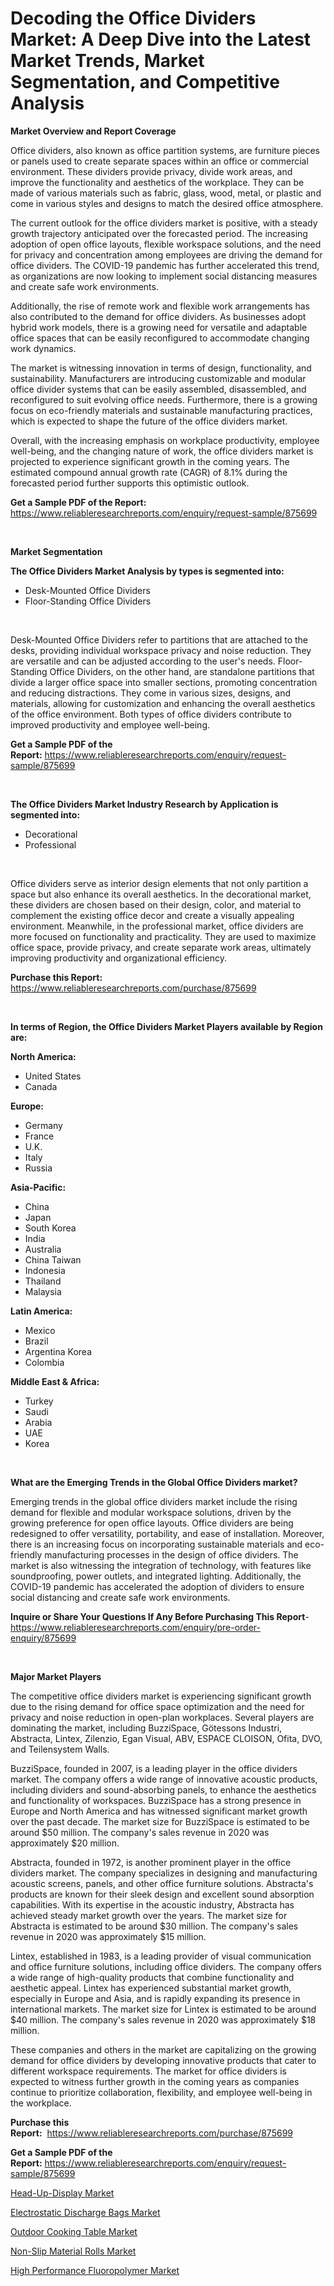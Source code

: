 <p><h1>Decoding the Office Dividers Market: A Deep Dive into the Latest Market Trends, Market Segmentation, and Competitive Analysis</h1></p><p><strong>Market Overview and Report Coverage</strong></p>
<p><p>Office dividers, also known as office partition systems, are furniture pieces or panels used to create separate spaces within an office or commercial environment. These dividers provide privacy, divide work areas, and improve the functionality and aesthetics of the workplace. They can be made of various materials such as fabric, glass, wood, metal, or plastic and come in various styles and designs to match the desired office atmosphere.</p><p>The current outlook for the office dividers market is positive, with a steady growth trajectory anticipated over the forecasted period. The increasing adoption of open office layouts, flexible workspace solutions, and the need for privacy and concentration among employees are driving the demand for office dividers. The COVID-19 pandemic has further accelerated this trend, as organizations are now looking to implement social distancing measures and create safe work environments.</p><p>Additionally, the rise of remote work and flexible work arrangements has also contributed to the demand for office dividers. As businesses adopt hybrid work models, there is a growing need for versatile and adaptable office spaces that can be easily reconfigured to accommodate changing work dynamics.</p><p>The market is witnessing innovation in terms of design, functionality, and sustainability. Manufacturers are introducing customizable and modular office divider systems that can be easily assembled, disassembled, and reconfigured to suit evolving office needs. Furthermore, there is a growing focus on eco-friendly materials and sustainable manufacturing practices, which is expected to shape the future of the office dividers market.</p><p>Overall, with the increasing emphasis on workplace productivity, employee well-being, and the changing nature of work, the office dividers market is projected to experience significant growth in the coming years. The estimated compound annual growth rate (CAGR) of 8.1% during the forecasted period further supports this optimistic outlook.</p></p>
<p><strong>Get a Sample PDF of the Report:</strong> <a href="https://www.reliableresearchreports.com/enquiry/request-sample/875699">https://www.reliableresearchreports.com/enquiry/request-sample/875699</a></p>
<p>&nbsp;</p>
<p><strong>Market Segmentation</strong></p>
<p><strong>The Office Dividers Market Analysis by types is segmented into:</strong></p>
<p><ul><li>Desk-Mounted Office Dividers</li><li>Floor-Standing Office Dividers</li></ul></p>
<p>&nbsp;</p>
<p><p>Desk-Mounted Office Dividers refer to partitions that are attached to the desks, providing individual workspace privacy and noise reduction. They are versatile and can be adjusted according to the user's needs. Floor-Standing Office Dividers, on the other hand, are standalone partitions that divide a larger office space into smaller sections, promoting concentration and reducing distractions. They come in various sizes, designs, and materials, allowing for customization and enhancing the overall aesthetics of the office environment. Both types of office dividers contribute to improved productivity and employee well-being.</p></p>
<p><strong>Get a Sample PDF of the Report:</strong>&nbsp;<a href="https://www.reliableresearchreports.com/enquiry/request-sample/875699">https://www.reliableresearchreports.com/enquiry/request-sample/875699</a></p>
<p>&nbsp;</p>
<p><strong>The Office Dividers Market Industry Research by Application is segmented into:</strong></p>
<p><ul><li>Decorational</li><li>Professional</li></ul></p>
<p>&nbsp;</p>
<p><p>Office dividers serve as interior design elements that not only partition a space but also enhance its overall aesthetics. In the decorational market, these dividers are chosen based on their design, color, and material to complement the existing office decor and create a visually appealing environment. Meanwhile, in the professional market, office dividers are more focused on functionality and practicality. They are used to maximize office space, provide privacy, and create separate work areas, ultimately improving productivity and organizational efficiency.</p></p>
<p><strong>Purchase this Report:</strong>&nbsp; <a href="https://www.reliableresearchreports.com/purchase/875699">https://www.reliableresearchreports.com/purchase/875699</a></p>
<p>&nbsp;</p>
<p><strong>In terms of Region, the Office Dividers Market Players available by Region are:</strong></p>
<p>
    <p> <strong> North America: </strong>
        <ul>
            <li>United States</li>
            <li>Canada</li>
        </ul>
        </p> 
    <p> <strong> Europe: </strong>
        <ul>
            <li>Germany</li>
            <li>France</li>
            <li>U.K.</li>
            <li>Italy</li>
            <li>Russia</li>
        </ul>
        </p> 
    <p> <strong> Asia-Pacific: </strong>
        <ul>
            <li>China</li>
            <li>Japan</li>
            <li>South Korea</li>
            <li>India</li>
            <li>Australia</li>
            <li>China Taiwan</li>
            <li>Indonesia</li>
            <li>Thailand</li>
            <li>Malaysia</li>
        </ul>
        </p> 
    <p> <strong> Latin America: </strong>
        <ul>
            <li>Mexico</li>
            <li>Brazil</li>
            <li>Argentina Korea</li>
            <li>Colombia</li>
        </ul>
        </p> 
    <p> <strong> Middle East & Africa: </strong>
        <ul>
            <li>Turkey</li>
            <li>Saudi</li>
            <li>Arabia</li>
            <li>UAE</li>
            <li>Korea</li>
        </ul>
    </p>
    </p>
<p>&nbsp;</p>
<p><strong>What are the Emerging Trends in the Global Office Dividers market?</strong></p>
<p><p>Emerging trends in the global office dividers market include the rising demand for flexible and modular workspace solutions, driven by the growing preference for open office layouts. Office dividers are being redesigned to offer versatility, portability, and ease of installation. Moreover, there is an increasing focus on incorporating sustainable materials and eco-friendly manufacturing processes in the design of office dividers. The market is also witnessing the integration of technology, with features like soundproofing, power outlets, and integrated lighting. Additionally, the COVID-19 pandemic has accelerated the adoption of dividers to ensure social distancing and create safe work environments.</p></p>
<p><strong>Inquire or Share Your Questions If Any Before Purchasing This Report</strong>- <a href="https://www.reliableresearchreports.com/enquiry/pre-order-enquiry/875699">https://www.reliableresearchreports.com/enquiry/pre-order-enquiry/875699</a></p>
<p>&nbsp;</p>
<p><strong>Major Market Players</strong></p>
<p><p>The competitive office dividers market is experiencing significant growth due to the rising demand for office space optimization and the need for privacy and noise reduction in open-plan workplaces. Several players are dominating the market, including BuzziSpace, Götessons Industri, Abstracta, Lintex, Zilenzio, Egan Visual, ABV, ESPACE CLOISON, Ofita, DVO, and Teilensystem Walls.</p><p>BuzziSpace, founded in 2007, is a leading player in the office dividers market. The company offers a wide range of innovative acoustic products, including dividers and sound-absorbing panels, to enhance the aesthetics and functionality of workspaces. BuzziSpace has a strong presence in Europe and North America and has witnessed significant market growth over the past decade. The market size for BuzziSpace is estimated to be around $50 million. The company's sales revenue in 2020 was approximately $20 million.</p><p>Abstracta, founded in 1972, is another prominent player in the office dividers market. The company specializes in designing and manufacturing acoustic screens, panels, and other office furniture solutions. Abstracta's products are known for their sleek design and excellent sound absorption capabilities. With its expertise in the acoustic industry, Abstracta has achieved steady market growth over the years. The market size for Abstracta is estimated to be around $30 million. The company's sales revenue in 2020 was approximately $15 million.</p><p>Lintex, established in 1983, is a leading provider of visual communication and office furniture solutions, including office dividers. The company offers a wide range of high-quality products that combine functionality and aesthetic appeal. Lintex has experienced substantial market growth, especially in Europe and Asia, and is rapidly expanding its presence in international markets. The market size for Lintex is estimated to be around $40 million. The company's sales revenue in 2020 was approximately $18 million.</p><p>These companies and others in the market are capitalizing on the growing demand for office dividers by developing innovative products that cater to different workspace requirements. The market for office dividers is expected to witness further growth in the coming years as companies continue to prioritize collaboration, flexibility, and employee well-being in the workplace.</p></p>
<p><strong>Purchase this Report:</strong>&nbsp;&nbsp;<a href="https://www.reliableresearchreports.com/purchase/875699">https://www.reliableresearchreports.com/purchase/875699</a></p>
<p></p>
<p><strong>Get a Sample PDF of the Report:</strong>&nbsp;<a href="https://www.reliableresearchreports.com/enquiry/request-sample/875699">https://www.reliableresearchreports.com/enquiry/request-sample/875699</a></p>
<p><p><a href="https://issuu.com/reportprime-2/docs/head-up-display-market-size-2030.pptx?fr=xKAE9_zU1NQ">Head-Up-Display Market</a></p><p><a href="https://www.linkedin.com/pulse/electrostatic-discharge-bags-market-size-share-amp-trends-pvixf/">Electrostatic Discharge Bags Market</a></p><p><a href="https://www.reportprime.com/outdoor-cooking-table-r940">Outdoor Cooking Table Market</a></p><p><a href="https://github.com/GroverBarry/Market-Research-Report-List-1/blob/main/non-slip-material-rolls-market.md">Non-Slip Material Rolls Market</a></p><p><a href="https://issuu.com/reportprime-2/docs/high-performance-fluoropolymer-market-size-2030.pp?fr=xKAE9_zU1NQ">High Performance Fluoropolymer Market</a></p></p>